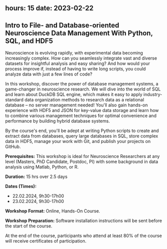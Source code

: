 hours: 15
date: 2023-02-22
---

## Intro to File- and Database-oriented Neuroscience Data Management With Python, SQL, and HDF5

Neuroscience is evolving rapidly, with experimental data becoming increasingly complex. How can you seamlessly integrate vast and diverse datasets for insightful analysis and easy sharing? And how would your process improve if, instead of having to write long scripts, you could analyze data with just a few lines of code?

In this workshop, discover the power of database management systems, a game-changer in neuroscience research. We will dive into the world of SQL and learn about DuckDB SQL engine, which makes it easy to apply industry-standard data organization methods to research data as a relational database – no server management needed! You'll also gain hands-on experience with HDF5 and JSON for key-value data storage and learn how to  combine various management techniques for optimal convenience and performance by building hybrid database systems. 

By the course's end, you'll be adept at writing Python scripts to create and extract data from databases, query large databases in SQL, store complex data in HDF5, manage your work with Git, and publish your projects on GitHub.

**Prerequisites:** This workshop is ideal for Neuroscience Researchers at any level (Masters, PhD Candidate, Postdoc, PI) with some background in data analysis using Matlab, Python, or R.

**Duration:** 15 hrs over 2.5 days

**Dates (Times):**

- 22.02.2024,  9h30-17h00
- 23.02.2024,  9h30-17h00

**Workshop Format:** Online, Hands-On Course. 

**Workshop Preparation:** Software installation instructions will be sent before the start of the course.

At the end of the course, participants who attend at least 80% of the course will receive certificates of participation.